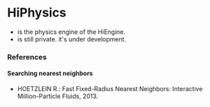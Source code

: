 # HiPhysics
- is the physics engine of the HiEngine.
- is still private. it's under development.

### References
#### Searching nearest neighbors
* HOETZLEIN R.: Fast Fixed-Radius Nearest Neighbors: Interactive Million-Particle Fluids, 2013.
